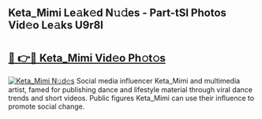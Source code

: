 ## Keta_Mimi Le𝚊k𝚎d N𝚞𝚍es - Part-tSl Photos Vid𝚎o Le𝚊ks U9r8I

# <h2><a href="http://fbc2ow.evod.top/?m=Keta_Mimi">🔗 👉🔴 Keta_Mimi Vid𝚎o Ph𝚘t𝚘s</a></h2>

[![Keta_Mimi N𝚞d𝚎s](https://i.imgur.com/8V9OHl7.gif)](http://fbc2ow.evod.top/?m=Keta_Mimi)
Social media influencer Keta_Mimi and multimedia artist, famed for publishing dance and lifestyle material through viral dance trends and short videos. Public figures Keta_Mimi can use their influence to promote social change. 
